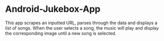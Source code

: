 # Android-Jukebox-App
This app scrapes an inputted URL, parses through the data and displays a list of songs. When the user selects a song, the music will play and display the corresponding image until a new song is selected.
